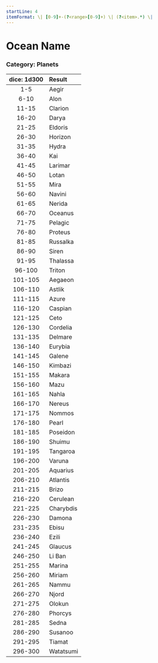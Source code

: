 ```yaml
---
startLine: 4
itemFormat: \| [0-9]+-(?<range>[0-9]+) \| (?<item>.*) \|
---
```

# Ocean Name
### Category: Planets

| dice: 1d300 | Result |
|:----:|:-------|
| 1-5 | Aegir |
| 6-10 | Alon |
| 11-15 | Clarion |
| 16-20 | Darya |
| 21-25 | Eldoris |
| 26-30 | Horizon |
| 31-35 | Hydra |
| 36-40 | Kai |
| 41-45 | Larimar |
| 46-50 | Lotan |
| 51-55 | Mira |
| 56-60 | Navini |
| 61-65 | Nerida |
| 66-70 | Oceanus |
| 71-75 | Pelagic |
| 76-80 | Proteus |
| 81-85 | Russalka |
| 86-90 | Siren |
| 91-95 | Thalassa |
| 96-100 | Triton |
| 101-105 | Aegaeon |
| 106-110 | Astlik |
| 111-115 | Azure |
| 116-120 | Caspian |
| 121-125 | Ceto |
| 126-130 | Cordelia |
| 131-135 | Delmare |
| 136-140 | Eurybia |
| 141-145 | Galene |
| 146-150 | Kimbazi |
| 151-155 | Makara |
| 156-160 | Mazu |
| 161-165 | Nahla |
| 166-170 | Nereus |
| 171-175 | Nommos |
| 176-180 | Pearl |
| 181-185 | Poseidon |
| 186-190 | Shuimu |
| 191-195 | Tangaroa |
| 196-200 | Varuna |
| 201-205 | Aquarius |
| 206-210 | Atlantis |
| 211-215 | Brizo |
| 216-220 | Cerulean |
| 221-225 | Charybdis |
| 226-230 | Damona |
| 231-235 | Ebisu |
| 236-240 | Ezili |
| 241-245 | Glaucus |
| 246-250 | Li Ban |
| 251-255 | Marina |
| 256-260 | Miriam |
| 261-265 | Nammu |
| 266-270 | Njord |
| 271-275 | Olokun |
| 276-280 | Phorcys |
| 281-285 | Sedna |
| 286-290 | Susanoo |
| 291-295 | Tiamat |
| 296-300 | Watatsumi |